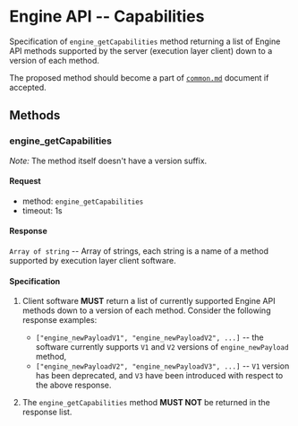 # Engine API -- Capabilities

Specification of `engine_getCapabilities` method returning a list of Engine API methods supported by the server (execution layer client) down to a version of each method.

The proposed method should become a part of [`common.md`](../common.md) document if accepted.

## Methods

### engine_getCapabilities

*Note:* The method itself doesn't have a version suffix.

#### Request

* method: `engine_getCapabilities`
* timeout: 1s

#### Response

`Array of string` -- Array of strings, each string is a name of a method supported by execution layer client software.

#### Specification

1. Client software **MUST** return a list of currently supported Engine API methods down to a version of each method. Consider the following response examples: 
    * `["engine_newPayloadV1", "engine_newPayloadV2", ...]` -- the software currently supports `V1` and `V2` versions of `engine_newPayload` method,
    * `["engine_newPayloadV2", "engine_newPayloadV3", ...]` -- `V1` version has been deprecated, and `V3` have been introduced with respect to the above response.

2. The `engine_getCapabilities` method **MUST NOT** be returned in the response list.
